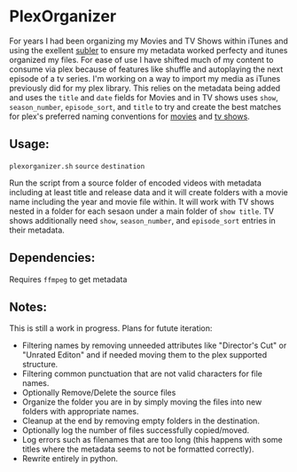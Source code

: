 # PlexOrganizer
For years I had been organizing my Movies and TV Shows within iTunes and using the exellent [subler](https://subler.org) to ensure my metadata worked perfecty and itunes organized my files. For ease of use I have shifted much of my content to consume via plex because of features like shuffle and autoplaying the next episode of a tv series. I'm working on a way to import my media as iTunes previously did for my plex library. This relies on the metadata being added and uses the `title` and `date` fields for Movies and in TV shows uses `show`, `season_number`, `episode_sort`, and `title` to try and create the best matches for plex's preferred naming conventions for [movies](https://support.plex.tv/articles/naming-and-organizing-your-movie-media-files/) and [tv shows](https://support.plex.tv/articles/naming-and-organizing-your-tv-show-files/).
 
## Usage:
`plexorganizer.sh` `source` `destination`

Run the script from a source folder of encoded videos with metadata including at least title and release data and it will create folders with a movie name including the year and movie file within. It will work with TV shows nested in a folder for each sesaon under a main folder of `show title`. TV shows additionally need `show`, `season_number`, and `episode_sort` entries in their metadata.

## Dependencies: 
Requires `ffmpeg` to get metadata

## Notes:
This is still a work in progress. Plans for futute iteration:
- Filtering names by removing unneeded attributes like "Director's Cut" or "Unrated Editon" and if needed moving them to the plex supported structure.
- Filtering common punctuation that are not valid characters for file names.
- Optionally Remove/Delete the source files
- Organize the folder you are in by simply moving the files into new folders with appropriate names.
- Cleanup at the end by removing empty folders in the destination.
- Optionally log the number of files successfully copied/moved.
- Log errors such as filenames that are too long (this happens with some titles where the metadata seems to not be formatted correctly).
- Rewrite entirely in python.